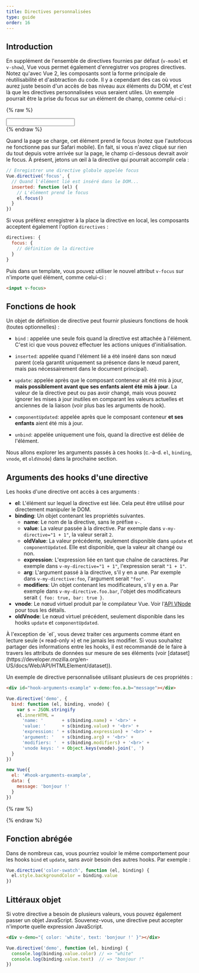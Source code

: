 ```yaml
---
title: Directives personnalisées
type: guide
order: 16
---
```


## Introduction

En supplément de l'ensemble de directives fournies par défaut (`v-model` et `v-show`), Vue vous permet également d'enregistrer vos propres directives. Notez qu'avec Vue 2, les composants sont la forme principale de réutilisabilité et d'asbtraction du code. Il y a cependant des cas où vous aurez juste besoin d'un accès de bas niveau aux éléments du DOM, et c'est là que les directives personnalisées vous seraient utiles. Un exemple pourrait être la prise du focus sur un élément de champ, comme celui-ci :

{% raw %}
<div id="simplest-directive-example" class="demo">
  <input v-focus>
</div>
<script>
Vue.directive('focus', {
  inserted: function (el) {
    el.focus()
  }
})
new Vue({
  el: '#simplest-directive-example'
})
</script>
{% endraw %}

Quand la page se charge, cet élément prend le focus (notez que l'autofocus ne fonctionne pas sur Safari mobile). En fait, si vous n'avez cliqué sur rien du tout depuis votre arrivée sur la page, le champ ci-dessous devrait avoir le focus. À présent, jetons un œil à la directive qui pourrait accomplir cela :

``` js
// Enregistrer une directive globale appelée focus
Vue.directive('focus', {
  // Quand l'élément lié est inséré dans le DOM...
  inserted: function (el) {
    // L'élément prend le focus
    el.focus()
  }
})
```

Si vous préférez enregistrer à la place la directive en local, les composants acceptent également l'option `directives` :

``` js
directives: {
  focus: {
    // définition de la directive
  }
}
```

Puis dans un template, vous pouvez utiliser le nouvel attribut `v-focus` sur n'importe quel élément, comme celui-ci :

``` html
<input v-focus>
```

## Fonctions de hook

Un objet de définition de directive peut fournir plusieurs fonctions de hook (toutes optionnelles) :

- `bind` : appelée une seule fois quand la directive est attachée à l'élément. C'est ici que vous pouvez effectuer les actions uniques d'initialisation.

- `inserted`: appelée quand l'élément lié a été inséré dans son nœud parent (cela garantit uniquement sa présence dans le nœud parent, mais pas nécessairement dans le document principal).

- `update`: appelée après que le composant conteneur ait été mis à jour, __mais possiblement avant que ses enfants aient été mis à jour__. La valeur de la directive peut ou pas avoir changé, mais vous pouvez ignorer les mises à jour inutiles en comparant les valeurs actuelles et anciennes de la liaison (voir plus bas les arguments de hook).

- `componentUpdated`: appelée après que le composant conteneur __et ses enfants__ aient été mis à jour.

- `unbind`: appelée uniquement une fois, quand la directive est déliée de l'élément.

Nous allons explorer les arguments passés à ces hooks (c.-à-d. `el`, `binding`, `vnode`, et `oldVnode`) dans la prochaine section.

## Arguments des hooks d'une directive

Les hooks d'une directive ont accès à ces arguments :

- **el**: L'élément sur lequel la directive est liée. Cela peut être utilisé pour directement manipuler le DOM.
- **binding**: Un objet contenant les propriétés suivantes.
  - **name**: Le nom de la directive, sans le préfixe `v-`.
  - **value**: La valeur passée à la directive. Par exemple dans `v-my-directive="1 + 1"`, la valeur serait `2`.
  - **oldValue**: La valeur précédente, seulement disponible dans `update` et `componentUpdated`. Elle est disponible, que la valeur ait changé ou non.
  - **expression**: L'expression liée en tant que chaîne de caractères. Par exemple dans `v-my-directive="1 + 1"`, l'expression serait `"1 + 1"`.
  - **arg**: L'argument passé à la directive, s'il y en a une. Par exemple dans `v-my-directive:foo`, l'argument serait `"foo"`.
  - **modifiers**: Un objet contenant les modificateurs, s'il y en a. Par exemple dans `v-my-directive.foo.bar`, l'objet des modificateurs serait `{ foo: true, bar: true }`.
- **vnode**: Le nœud virtuel produit par le compilateur Vue. Voir l'[API VNode](../api/#Interface-VNode) pour tous les détails.
- **oldVnode**: Le nœud virtuel précédent, seulement disponible dans les hooks `update` et `componentUpdated`.

<p class="tip">À l'exception de `el`, vous devez traiter ces arguments comme étant en lecture seule (« read-only ») et ne jamais les modifier. Si vous souhaitez partager des informations entre les hooks, il est recommandé de le faire à travers les attributs de données sur mesure de ses éléments (voir [dataset](https://developer.mozilla.org/en-US/docs/Web/API/HTMLElement/dataset)).</p>

Un exemple de directive personnalisée utilisant plusieurs de ces propriétés :

``` html
<div id="hook-arguments-example" v-demo:foo.a.b="message"></div>
```

``` js
Vue.directive('demo', {
  bind: function (el, binding, vnode) {
    var s = JSON.stringify
    el.innerHTML =
      'name: '       + s(binding.name) + '<br>' +
      'value: '      + s(binding.value) + '<br>' +
      'expression: ' + s(binding.expression) + '<br>' +
      'argument: '   + s(binding.arg) + '<br>' +
      'modifiers: '  + s(binding.modifiers) + '<br>' +
      'vnode keys: ' + Object.keys(vnode).join(', ')
  }
})

new Vue({
  el: '#hook-arguments-example',
  data: {
    message: 'bonjour !'
  }
})
```

{% raw %}
<div id="hook-arguments-example" v-demo:foo.a.b="message" class="demo"></div>
<script>
Vue.directive('demo', {
  bind: function (el, binding, vnode) {
    var s = JSON.stringify
    el.innerHTML =
      'name: '       + s(binding.name) + '<br>' +
      'value: '      + s(binding.value) + '<br>' +
      'expression: ' + s(binding.expression) + '<br>' +
      'argument: '   + s(binding.arg) + '<br>' +
      'modifiers: '  + s(binding.modifiers) + '<br>' +
      'vnode keys: ' + Object.keys(vnode).join(', ')
  }
})
new Vue({
  el: '#hook-arguments-example',
  data: {
    message: 'bonjour !'
  }
})
</script>
{% endraw %}

## Fonction abrégée

Dans de nombreux cas, vous pourriez vouloir le même comportement pour les hooks `bind` et `update`, sans avoir besoin des autres hooks. Par exemple :

``` js
Vue.directive('color-swatch', function (el, binding) {
  el.style.backgroundColor = binding.value
})
```

## Littéraux objet

Si votre directive a besoin de plusieurs valeurs, vous pouvez également passer un objet JavaScript. Souvenez-vous, une directive peut accepter n'importe quelle expression JavaScript.

``` html
<div v-demo="{ color: 'white', text: 'bonjour !' }"></div>
```

``` js
Vue.directive('demo', function (el, binding) {
  console.log(binding.value.color) // => "white"
  console.log(binding.value.text)  // => "bonjour !"
})
```

